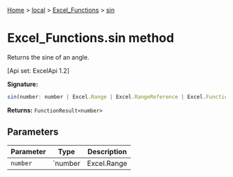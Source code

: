 [Home](./index) &gt; [local](local.md) &gt; [Excel\_Functions](local.excel_functions.md) &gt; [sin](local.excel_functions.sin.md)

# Excel\_Functions.sin method

Returns the sine of an angle. 

 \[Api set: ExcelApi 1.2\]

**Signature:**
```javascript
sin(number: number | Excel.Range | Excel.RangeReference | Excel.FunctionResult<any>): FunctionResult<number>;
```
**Returns:** `FunctionResult<number>`

## Parameters

|  Parameter | Type | Description |
|  --- | --- | --- |
|  `number` | `number | Excel.Range | Excel.RangeReference | Excel.FunctionResult<any>` |  |

